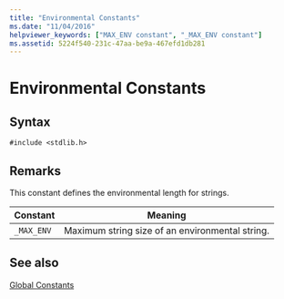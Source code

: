```yaml
---
title: "Environmental Constants"
ms.date: "11/04/2016"
helpviewer_keywords: ["MAX_ENV constant", "_MAX_ENV constant"]
ms.assetid: 5224f540-231c-47aa-be9a-467efd1db281
---
```

# Environmental Constants

## Syntax

```
#include <stdlib.h>
```

## Remarks

This constant defines the environmental length for strings.

|Constant|Meaning|
|--------------|-------------|
|`_MAX_ENV`|Maximum string size of an environmental string.|

## See also

[Global Constants](../c-runtime-library/global-constants.md)

